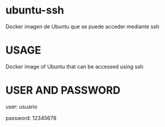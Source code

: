 # ubuntu-ssh
Docker imagen de Ubuntu que se puede acceder mediante ssh 
 
# USAGE
Docker image of Ubuntu that can be accessed using ssh

# USER AND PASSWORD
user:     usuario

password: 12345678
